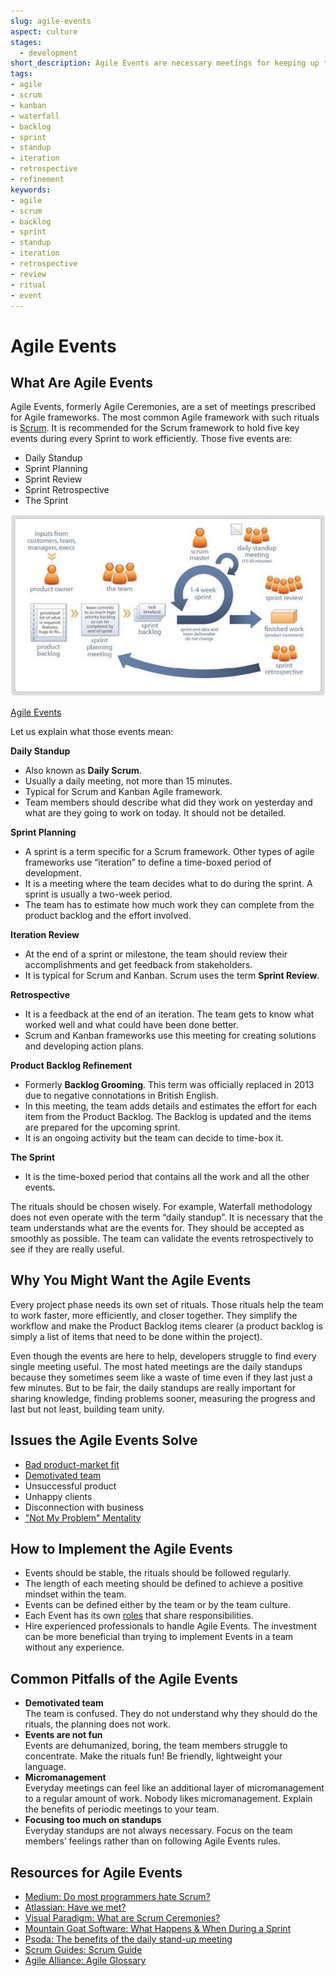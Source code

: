 ```yaml
---
slug: agile-events
aspect: culture
stages:
  - development
short_description: Agile Events are necessary meetings for keeping up the good work. They are usually time-boxed and the most common Agile framework that uses these periodic rituals is Scrum.
tags:
- agile
- scrum
- kanban
- waterfall
- backlog
- sprint
- standup
- iteration
- retrospective
- refinement
keywords:
- agile
- scrum
- backlog
- sprint
- standup
- iteration
- retrospective
- review
- ritual
- event
---
```

# Agile Events

## What Are Agile Events

Agile Events, formerly Agile Ceremonies, are a set of meetings prescribed for Agile frameworks. The most common Agile framework with such rituals is [Scrum](/practices/scrum). It is recommended for the Scrum framework to hold five key events during every Sprint to work efficiently. Those five events are:

- Daily Standup
- Sprint Planning
- Sprint Review
- Sprint Retrospective
- The Sprint

![Agile Events](/files/agile_events.jpg)

[Agile Events](https://www.norex.net/)

Let us explain what those events mean:

**Daily Standup**
- Also known as **Daily Scrum**.
- Usually a daily meeting, not more than 15 minutes.
- Typical for Scrum and Kanban Agile framework.
- Team members should describe what did they work on yesterday and what are they going to work on today. It should not be detailed.

**Sprint Planning**
- A sprint is a term specific for a Scrum framework. Other types of agile frameworks use “iteration” to define a time-boxed period of development.
- It is a meeting where the team decides what to do during the sprint. A sprint is usually a two-week period.
- The team has to estimate how much work they can complete from the product backlog and the effort involved.

**Iteration Review**
- At the end of a sprint or milestone, the team should review their accomplishments and get feedback from stakeholders.
- It is typical for Scrum and Kanban. Scrum uses the term **Sprint Review**.

**Retrospective**
- It is a feedback at the end of an iteration. The team gets to know what worked well and what could have been done better.
- Scrum and Kanban frameworks use this meeting for creating solutions and developing action plans.

**Product Backlog Refinement**
- Formerly **Backlog Grooming**. This term was officially replaced in 2013 due to negative connotations in British English.
- In this meeting, the team adds details and estimates the effort for each item from the Product Backlog. The Backlog is updated and the items are prepared for the upcoming sprint.
- It is an ongoing activity but the team can decide to time-box it.

**The Sprint**
- It is the time-boxed period that contains all the work and all the other events.

The rituals should be chosen wisely. For example, Waterfall methodology does not even operate with the term “daily standup”. It is necessary that the team understands what are the events for. They should be accepted as smoothly as possible. The team can validate the events retrospectively to see if they are really useful.

## Why You Might Want the Agile Events

Every project phase needs its own set of rituals. Those rituals help the team to work faster, more efficiently, and closer together. They simplify the workflow and make the Product Backlog items clearer (a product backlog is simply a list of items that need to be done within the project).

Even though the events are here to help, developers struggle to find every single meeting useful. The most hated meetings are the daily standups because they sometimes seem like a waste of time even if they last just a few minutes. But to be fair, the daily standups are really important for sharing knowledge, finding problems sooner, measuring the progress and last but not least, building team unity.

## Issues the Agile Events Solve

- [Bad product-market fit](/issues/bad-product-market-fit)
- [Demotivated team](/issues/demotivated-team)
- Unsuccessful product
- Unhappy clients
- Disconnection with business
- ["Not My Problem" Mentality](issues/not-my-problem-mentality)

## How to Implement the Agile Events

- Events should be stable, the rituals should be followed regularly.
- The length of each meeting should be defined to achieve a positive mindset within the team.
- Events can be defined either by the team or by the team culture.
- Each Event has its own [roles](/practices/role_definition) that share responsibilities.
- Hire experienced professionals to handle Agile Events. The investment can be more beneficial than trying to implement Events in a team without any experience.

## Common Pitfalls of the Agile Events

- **Demotivated team**  
  The team is confused. They do not understand why they should do the rituals, the planning does not work.
- **Events are not fun**  
	Events are dehumanized, boring, the team members struggle to concentrate. Make the rituals fun! Be friendly, lightweight your language.
- **Micromanagement**  
	Everyday meetings can feel like an additional layer of micromanagement to a regular amount of work. Nobody likes micromanagement. Explain the benefits of periodic meetings to your team.
- **Focusing too much on standups**  
	Everyday standups are not always necessary. Focus on the team members’ feelings rather than on following Agile Events rules.

## Resources for Agile Events

- [Medium: Do most programmers hate Scrum?](https://medium.com/softinstigate-team/do-most-programmers-hate-agile-274079ddb0d9)
- [Atlassian: Have we met?](https://www.atlassian.com/agile/scrum/ceremonies)
- [Visual Paradigm: What are Scrum Ceremonies?](https://www.visual-paradigm.com/scrum/what-are-scrum-ceremonies/)
- [Mountain Goat Software: What Happens & When During a Sprint](https://www.mountaingoatsoftware.com/blog/what-happens-when-during-a-sprint)
- [Psoda: The benefits of the daily stand-up meeting](https://www.psoda.com/global/blog/the-benefits-of-the-daily-stand-up-meeting/)
- [Scrum Guides: Scrum Guide](https://www.scrumguides.org/scrum-guide.html)
- [Agile Alliance: Agile Glossary](https://www.agilealliance.org/agile101/agile-glossary/)
